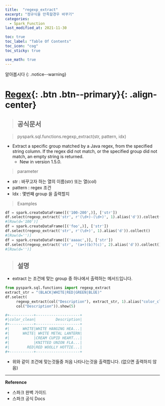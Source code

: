 ```yaml
---
title:  "regexp_extract"
excerpt: "정규식을 만족할경우 바꾸기"
categories:
  - Spark_Function
last_modified_at: 2021-11-30

toc: true
toc_label: "Table Of Contents"
toc_icon: "cog"
toc_sticky: true

use_math: true
---
```


알아봅시다
{: .notice--warning}

# [Regex](#link){: .btn .btn--primary}{: .align-center}

> ## 공식문서

> pyspark.sql.functions.regexp_extract(str, pattern, idx)

- Extract a specific group matched by a Java regex, from the specified string column. If the regex did not match, or the specified group did not match, an empty string is returned.
  - New in version 1.5.0.
  

> parameter

- str : 바꾸고자 하는 열의 이름(str) 또는 열(col)
- pattern : regex 조건
- Idx : 몇번째 group 을 출력할지

> Examples

```python
df = spark.createDataFrame([('100-200',)], ['str'])
df.select(regexp_extract('str', r'(\d+)-(\d+)', 1).alias('d')).collect()
#[Row(d='100')]
df = spark.createDataFrame([('foo',)], ['str'])
df.select(regexp_extract('str', r'(\d+)', 1).alias('d')).collect()
#[Row(d='')]
df = spark.createDataFrame([('aaaac',)], ['str'])
df.select(regexp_extract('str', '(a+)(b)?(c)', 2).alias('d')).collect()
#[Row(d='')]
```

> ## 설명

- extract 는 조건에 맞는 group 중 하나에서 출력하는 메서드입니다.

```python
from pyspark.sql.functions import regexp_extract
extract_str = "(BLACK|WHITE|RED|GREEN|BLUE)"
df.select(
     regexp_extract(col("Description"), extract_str, 1).alias("color_clean"),
     col("Description")).show(5)

#+-----------+--------------------+
#|color_clean|         Description|
#+-----------+--------------------+
#|      WHITE|WHITE HANGING HEA...|
#|      WHITE| WHITE METAL LANTERN|
#|           |CREAM CUPID HEART...|
#|           |KNITTED UNION FLA...|
#|        RED|RED WOOLLY HOTTIE...|
#+-----------+--------------------+
```

- 위와 같이 조건에 맞는것들중 처음 나타나는것을 출력합니다. (없으면 출력하지 않음)



---

**Reference**

- 스파크 완벽 가이드
- 스파크 공식 Docs

